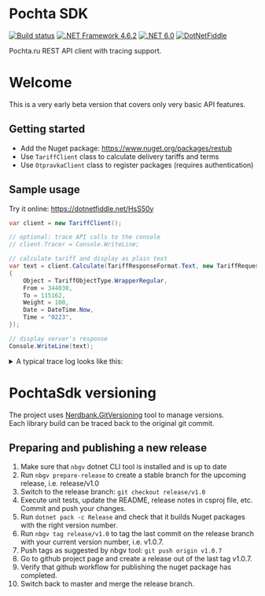 # Pochta SDK

[![Build status](https://github.com/restub/PochtaSdk/actions/workflows/dotnet.yml/badge.svg)](https://github.com/restub/PochtaSdk/actions/workflows/dotnet.yml)
[![.NET Framework 4.6.2](https://img.shields.io/badge/.net-v4.62-yellow)](https://dotnet.microsoft.com/en-us/download/dotnet-framework/net462)
[![.NET 6.0](https://img.shields.io/badge/.net-v6.0-orange)](https://dotnet.microsoft.com/en-us/download/dotnet/6.0)
[![DotNetFiddle](https://img.shields.io/badge/try-online-blue)](https://dotnetfiddle.net/HsS50y)

Pochta.ru REST API client with tracing support.

# Welcome

This is a very early beta version that covers only very basic API features.

## Getting started

* Add the Nuget package: https://www.nuget.org/packages/restub
* Use `TariffClient` class to calculate delivery tariffs and terms
* Use `OtpravkaClient` class to register packages (requires authentication)

## Sample usage

Try it online: https://dotnetfiddle.net/HsS50y

```c#
var client = new TariffClient();

// optional: trace API calls to the console
// client.Tracer = Console.WriteLine;

// calculate tariff and display as plain text
var text = client.Calculate(TariffResponseFormat.Text, new TariffRequest
{
    Object = TariffObjectType.WrapperRegular,
    From = 344038,
    To = 115162,
    Weight = 100,
    Date = DateTime.Now,
    Time = "0223",
});

// display server's response
Console.WriteLine(text);
```

<details>
  <summary>A typical trace log looks like this:</summary>
    
```c
// GetAuthToken
-> POST https://api.edu.cdek.ru/v2/oauth/token?parameters
headers: {
  X-ApiClientName = restub v0.1.6.37278
  X-ApiMethodName = GetAuthToken
  Accept = application/json, text/json, text/x-json, text/javascript, application/xml, text/xml
  Content-type = application/json
}
body: null

<- OK 200 (OK) https://api.edu.cdek.ru/v2/oauth/token?parameters
timings: {
  started: 2022-09-23 19:51:16
  elapsed: 0:00:00.719
}
headers: {
  Transfer-Encoding = chunked
  Connection = keep-alive
  Keep-Alive = timeout=15
  Vary = Accept-Encoding
  Pragma = no-cache
  X-Content-Type-Options = nosniff
  X-XSS-Protection = 1; mode=block
  X-Frame-Options = DENY
  Content-Encoding = 
  Cache-Control = no-store
  Content-Type = application/json;charset=utf-8
  Date = Fri, 23 Sep 2022 16:51:18 GMT
  Server = QRATOR
}
body: {
  "access_token": "eyJhbGciOiJSUzI1Ni....eq62ZCji34UPjozvWCUXv16ZvTA",
  "token_type": "bearer",
  "expires_in": 3599,
  "scope": "order:all payment:all",
  "jti": "be19866f-0d95-4287-b1ff-cad84e113c3c"
}

// GetRegions
-> GET https://api.edu.cdek.ru/v2/location/regions?size=3&page=2
headers: {
  X-ApiClientName = restub v0.1.6.37278
  X-ApiMethodName = GetRegions
  Authorization = Bearer eyJhbGciOiJSUzI1Ni....eq62ZCji34UPjozvWCUXv16ZvTA
  Accept = application/json, text/json, text/x-json, text/javascript, application/xml, text/xml
}

<- OK 200 (OK) https://api.edu.cdek.ru/v2/location/regions?size=3&page=2
timings: {
  started: 2022-09-23 19:55:56
  elapsed: 0:00:00.859
}
headers: {
  Transfer-Encoding = chunked
  Connection = keep-alive
  Keep-Alive = timeout=15
  Vary = Accept-Encoding
  X-Content-Type-Options = nosniff
  X-XSS-Protection = 1; mode=block
  Pragma = no-cache
  X-Frame-Options = DENY
  Content-Encoding = 
  Cache-Control = no-cache, no-store, max-age=0, must-revalidate
  Content-Type = application/json
  Date = Fri, 23 Sep 2022 16:55:58 GMT
  Expires = 0
  Server = QRATOR
}
body: [
  {
    "country_code": "FR",
    "country": "Франция",
    "region": "Марна",
    "region_code": 590
  },
  {
    "country_code": "JP",
    "country": "Япония",
    "region": "Фукусима",
    "region_code": 855
  },
  {
    "country_code": "FR",
    "country": "Франция",
    "region": "Ло и Гаронна",
    "region_code": 560
  }
]

// GetRegions
-> GET https://api.edu.cdek.ru/v2/location/regions?page=3
headers: {
  X-ApiClientName = restub v0.1.6.37278
  X-ApiMethodName = GetRegions
  Authorization = Bearer eyJhbGciOiJSUzI1Ni....eq62ZCji34UPjozvWCUXv16ZvTA
  Accept = application/json, text/json, text/x-json, text/javascript, application/xml, text/xml
}

<- ERROR 400 (BadRequest) https://api.edu.cdek.ru/v2/location/regions?page=3
timings: {
  started: 2022-09-23 19:51:17
  elapsed: 0:00:00.078
}
headers: {
  Transfer-Encoding = chunked
  Connection = keep-alive
  Keep-Alive = timeout=15
  X-Content-Type-Options = nosniff
  X-XSS-Protection = 1; mode=block
  Pragma = no-cache
  X-Frame-Options = DENY
  Cache-Control = no-cache, no-store, max-age=0, must-revalidate
  Content-Type = application/json
  Date = Fri, 23 Sep 2022 16:51:19 GMT
  Expires = 0
  Server = QRATOR
}
body: {
  "errors": [
    {
      "code": "v2_field_is_empty",
      "message": "[size] is empty"
    }
  ]
}
```
</details>

# PochtaSdk versioning

The project uses [Nerdbank.GitVersioning](https://github.com/dotnet/Nerdbank.GitVersioning) tool to manage versions.  
Each library build can be traced back to the original git commit.

## Preparing and publishing a new release

1. Make sure that `nbgv` dotnet CLI tool is installed and is up to date
2. Run `nbgv prepare-release` to create a stable branch for the upcoming release, i.e. release/v1.0
3. Switch to the release branch: `git checkout release/v1.0`
4. Execute unit tests, update the README, release notes in csproj file, etc. Commit and push your changes.
5. Run `dotnet pack -c Release` and check that it builds Nuget packages with the right version number.
6. Run `nbgv tag release/v1.0` to tag the last commit on the release branch with your current version number, i.e. v1.0.7.
7. Push tags as suggested by nbgv tool: `git push origin v1.0.7`
8. Go to github project page and create a release out of the last tag v1.0.7.
9. Verify that github workflow for publishing the nuget package has completed.
10. Switch back to master and merge the release branch.

